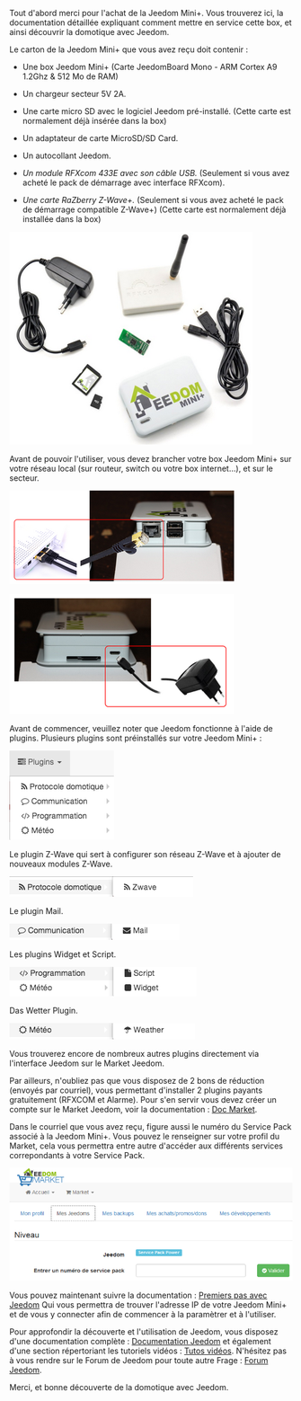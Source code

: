 Tout d'abord merci pour l'achat de la Jeedom Mini+. Vous trouverez ici,
la documentation détaillée expliquant comment mettre en service cette
box, et ainsi découvrir la domotique avec Jeedom.

Le carton de la Jeedom Mini+ que vous avez reçu doit contenir :

-   Une box Jeedom Mini+ (Carte JeedomBoard Mono - ARM Cortex A9 1.2Ghz
    & 512 Mo de RAM)

-   Un chargeur secteur 5V 2A.

-   Une carte micro SD avec le logiciel Jeedom pré-installé. (Cette
    carte est normalement déjà insérée dans la box)

-   Un adaptateur de carte MicroSD/SD Card.

-   Un autocollant Jeedom.

-   *Un module RFXcom 433E avec son câble USB.* (Seulement si vous avez
    acheté le pack de démarrage avec interface RFXcom).

-   *Une carte RaZberry Z-Wave+.* (Seulement si vous avez acheté le pack
    de démarrage compatible Z-Wave+) (Cette carte est normalement déjà
    installée dans la box)

![mini.demarrage01](images/mini.demarrage01.png)

Avant de pouvoir l'utiliser, vous devez brancher votre box Jeedom Mini+
sur votre réseau local (sur routeur, switch ou votre box internet…​), et
sur le secteur.

![mini.demarrage02](images/mini.demarrage02.png)

![mini.demarrage03](images/mini.demarrage03.png)

Avant de commencer, veuillez noter que Jeedom fonctionne à l'aide de
plugins. Plusieurs plugins sont préinstallés sur votre Jeedom Mini+ :

![mini.demarrage04](images/mini.demarrage04.png)

Le plugin Z-Wave qui sert à configurer son réseau Z-Wave et à ajouter de
nouveaux modules Z-Wave.

![mini.demarrage05](images/mini.demarrage05.png)

Le plugin Mail.

![mini.demarrage06](images/mini.demarrage06.png)

Les plugins Widget et Script.

![mini.demarrage07](images/mini.demarrage07.png)

Das Wetter Plugin.

![mini.demarrage08](images/mini.demarrage08.png)

Vous trouverez encore de nombreux autres plugins directement via
l'interface Jeedom sur le Market Jeedom.

Par ailleurs, n'oubliez pas que vous disposez de 2 bons de réduction
(envoyés par courriel), vous permettant d'installer 2 plugins payants
gratuitement (RFXCOM et Alarme). Pour s'en servir vous devez créer un
compte sur le Market Jeedom, voir la documentation : [Doc
Market](https://jeedom.github.io/documentation/premiers-pas/fr_FR/index).

Dans le courriel que vous avez reçu, figure aussi le numéro du Service
Pack associé à la Jeedom Mini+. Vous pouvez le renseigner sur votre
profil du Market, cela vous permettra entre autre d'accéder aux
différents services correpondants à votre Service Pack.

![mini.demarrage09](images/mini.demarrage09.png)

Vous pouvez maintenant suivre la documentation : [Premiers pas avec
Jeedom](https://jeedom.github.io/documentation/premiers-pas/fr_FR/index)
Qui vous permettra de trouver l'adresse IP de votre Jeedom Mini+ et de
vous y connecter afin de commencer à la paramètrer et à l'utiliser.

Pour approfondir la découverte et l'utilisation de Jeedom, vous disposez
d'une documentation complète : [Documentation
Jeedom](https://jeedom.fr/doc) et également d'une section répertoriant
les tutoriels vidéos : [Tutos vidéos](https://jeedom.github.io/documentation/presentation/fr_FR/index#tocAnchor-1-3).
N'hésitez pas à vous rendre sur le Forum de Jeedom pour toute autre
Frage : [Forum Jeedom](https://www.jeedom.com/forum/).

Merci, et bonne découverte de la domotique avec Jeedom.
